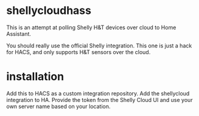 # shellycloudhass

This is an attempt at polling Shelly H&T devices over cloud to Home Assistant.

You should really use the official Shelly integration. This one is just a hack for HACS, and only supports H&T sensors over the cloud.

# installation

Add this to HACS as a custom integration repository. Add the shellycloud integration to HA. Provide the token from the Shelly Cloud UI and use your own server name based on your location.
